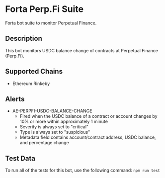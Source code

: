 # Forta Perp.Fi Suite

Forta bot suite to monitor Perpetual Finance.

## Description

This bot monitors USDC balance change of contracts at Perpetual Finance (Perp.Fi).
## Supported Chains

- Ethereum Rinkeby

## Alerts

<!-- -->
- AE-PERPFI-USDC-BALANCE-CHANGE
  - Fired when the USDC balance of a contract or account changes by 10% or more within
    approximately 1 minute
  - Severity is always set to "critical"
  - Type is always set to "suspicious"
  - Metadata field contains account/contract address, USDC balance, and percentage change

## Test Data

To run all of the tests for this bot, use the following command: `npm run test`
